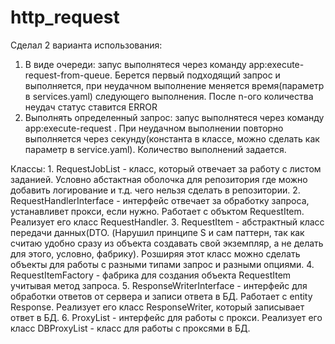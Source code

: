 # http_request
Сделал 2 варианта использования:
1. В виде очереди: запус выполнятеся через команду app:execute-request-from-queue. Берется первый подходящий запрос и выполняется, при неудачном выполнение меняется время(параметр в services.yaml) следующего выполнения. После n-ого количества неудач статус ставится ERROR 
2. Выполнять определенный запрос:  запус выполнятеся через команду app:execute-request <requestId>. При неудачном выполнении повторно выполняется через секунду(константа в классе, можно сделать как параметр в service.yaml). Количество выполнений задается.
  
  Классы:
    1. RequestJobList - класс, который отвечает за работу с листом заданией. Условно абстактная оболочка для репозитория где можно добавить логирование и т.д. чего нельзя сделать в репозитории.
    2. RequestHandlerInterface - интерфейс отвечает за обработку запроса, устанавливет прокси, если нужно. Работает с объктом RequestItem. Реализует его класс RequestHandler.
    3. RequestItem - абстрактный класс передачи данных(DTO. (Нарушил принципе S и сам паттерн, так как считаю удобно сразу из объекта создавать свой экземпляр, а не делать для этого, условно, фабрику). Розширяя этот класс можно сделать объекты для работы с разными типами запрос и разными опциями.
    4. RequestItemFactory - фабрика для создания объекта RequestItem учитывая метод запроса.
    5. ResponseWriterInterface - интерфейс для обработки ответов от сервера и записи ответа в БД. Работает с entity Response. Реализует его класс ResponseWriter, который записывает ответ в БД.
    6. ProxyList - интерфейс для работы с прокси.  Реализует его класс DBProxyList - класс для работы с проксями в БД. 
